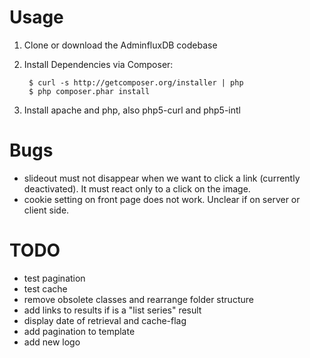 # Usage

1. Clone or download the AdminfluxDB codebase
2. Install Dependencies via Composer:

        $ curl -s http://getcomposer.org/installer | php
        $ php composer.phar install
3. Install apache and php, also php5-curl and php5-intl


# Bugs

* slideout must not disappear when we want to click a link (currently deactivated). It must react only to a click on the image.
* cookie setting on front page does not work. Unclear if on server or client side. 


# TODO

* test pagination
* test cache
* remove obsolete classes and rearrange folder structure
* add links to results if is a "list series" result
* display date of retrieval and cache-flag
* add pagination to template
* add new logo